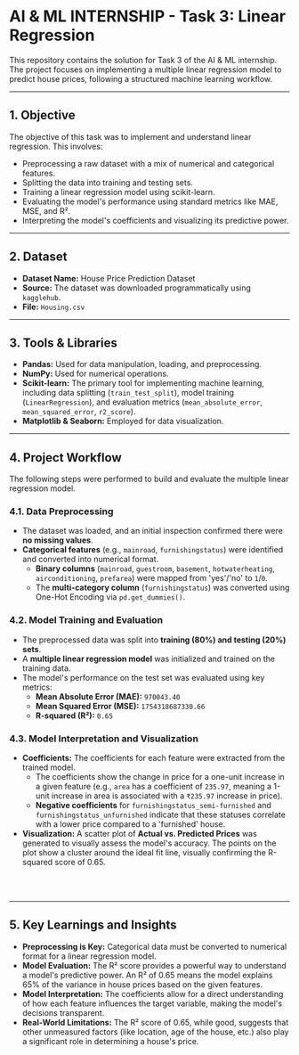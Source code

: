 # AI & ML INTERNSHIP - Task 3: Linear Regression

This repository contains the solution for Task 3 of the AI & ML internship. The project focuses on implementing a multiple linear regression model to predict house prices, following a structured machine learning workflow.

---

## 1. Objective

The objective of this task was to implement and understand linear regression. This involves:
* Preprocessing a raw dataset with a mix of numerical and categorical features.
* Splitting the data into training and testing sets.
* Training a linear regression model using scikit-learn.
* Evaluating the model's performance using standard metrics like MAE, MSE, and R².
* Interpreting the model's coefficients and visualizing its predictive power.

---

## 2. Dataset

* **Dataset Name:** House Price Prediction Dataset
* **Source:** The dataset was downloaded programmatically using `kagglehub`.
* **File:** `Housing.csv`

---

## 3. Tools & Libraries

* **Pandas:** Used for data manipulation, loading, and preprocessing.
* **NumPy:** Used for numerical operations.
* **Scikit-learn:** The primary tool for implementing machine learning, including data splitting (`train_test_split`), model training (`LinearRegression`), and evaluation metrics (`mean_absolute_error`, `mean_squared_error`, `r2_score`).
* **Matplotlib & Seaborn:** Employed for data visualization.

---

## 4. Project Workflow

The following steps were performed to build and evaluate the multiple linear regression model.

### 4.1. Data Preprocessing

* The dataset was loaded, and an initial inspection confirmed there were **no missing values**.
* **Categorical features** (e.g., `mainroad`, `furnishingstatus`) were identified and converted into numerical format.
    * **Binary columns** (`mainroad`, `guestroom`, `basement`, `hotwaterheating`, `airconditioning`, `prefarea`) were mapped from 'yes'/'no' to `1`/`0`.
    * The **multi-category column** (`furnishingstatus`) was converted using One-Hot Encoding via `pd.get_dummies()`.

### 4.2. Model Training and Evaluation

* The preprocessed data was split into **training (80%) and testing (20%) sets**.
* A **multiple linear regression model** was initialized and trained on the training data.
* The model's performance on the test set was evaluated using key metrics:
    * **Mean Absolute Error (MAE):** `970043.40`
    * **Mean Squared Error (MSE):** `1754318687330.66`
    * **R-squared (R²):** `0.65`

### 4.3. Model Interpretation and Visualization

* **Coefficients:** The coefficients for each feature were extracted from the trained model.
    * The coefficients show the change in price for a one-unit increase in a given feature (e.g., `area` has a coefficient of `235.97`, meaning a 1-unit increase in area is associated with a `₹235.97` increase in price).
    * **Negative coefficients** for `furnishingstatus_semi-furnished` and `furnishingstatus_unfurnished` indicate that these statuses correlate with a lower price compared to a 'furnished' house.
* **Visualization:** A scatter plot of **Actual vs. Predicted Prices** was generated to visually assess the model's accuracy. The points on the plot show a cluster around the ideal fit line, visually confirming the R-squared score of 0.65.

<br>
<br>

---

## 5. Key Learnings and Insights

* **Preprocessing is Key:** Categorical data must be converted to numerical format for a linear regression model.
* **Model Evaluation:** The R² score provides a powerful way to understand a model's predictive power. An R² of 0.65 means the model explains 65% of the variance in house prices based on the given features.
* **Model Interpretation:** The coefficients allow for a direct understanding of how each feature influences the target variable, making the model's decisions transparent.
* **Real-World Limitations:** The R² score of 0.65, while good, suggests that other unmeasured factors (like location, age of the house, etc.) also play a significant role in determining a house's price.
